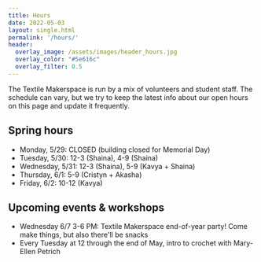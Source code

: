 ```yaml
---
title: Hours
date: 2022-05-03
layout: single.html
permalink: '/hours/'
header:
  overlay_image: /assets/images/header_hours.jpg
  overlay_color: "#5e616c"
  overlay_filter: 0.5
---
```


The Textile Makerspace is run by a mix of volunteers and student staff. The schedule can vary, but we try to keep the latest info about our open hours on this page and update it frequently.


## Spring hours

* Monday, 5/29: CLOSED (building closed for Memorial Day)
* Tuesday, 5/30: 12-3 (Shaina), 4-9 (Shaina)
* Wednesday, 5/31: 12-3 (Shaina), 5-9 (Kavya + Shaina)
* Thursday, 6/1: 5-9 (Cristyn + Akasha)
* Friday, 6/2: 10-12 (Kavya) 


## Upcoming events & workshops
* Wednesday 6/7 3-6 PM: Textile Makerspace end-of-year party! Come make things, but also there'll be snacks
* Every Tuesday at 12 through the end of May, intro to crochet with Mary-Ellen Petrich